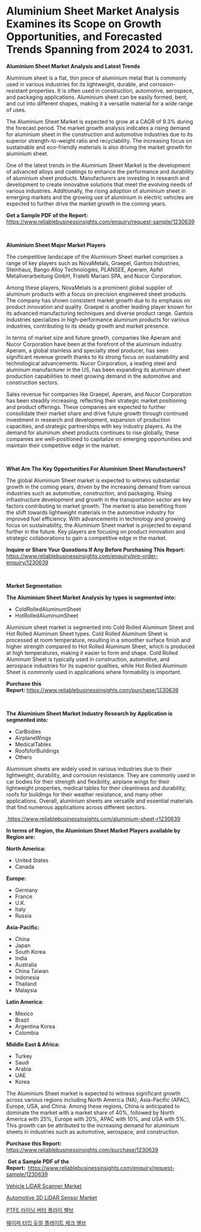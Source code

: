 <p><h1>Aluminium Sheet Market Analysis Examines its Scope on Growth Opportunities, and Forecasted Trends Spanning from 2024 to 2031.</h1></p><p><strong>Aluminium Sheet Market Analysis and Latest Trends</strong></p>
<p><p>Aluminium sheet is a flat, thin piece of aluminium metal that is commonly used in various industries for its lightweight, durable, and corrosion-resistant properties. It is often used in construction, automotive, aerospace, and packaging applications. Aluminium sheet can be easily formed, bent, and cut into different shapes, making it a versatile material for a wide range of uses.</p><p>The Aluminium Sheet Market is expected to grow at a CAGR of 9.3% during the forecast period. The market growth analysis indicates a rising demand for aluminium sheet in the construction and automotive industries due to its superior strength-to-weight ratio and recyclability. The increasing focus on sustainable and eco-friendly materials is also driving the market growth for aluminium sheet.</p><p>One of the latest trends in the Aluminium Sheet Market is the development of advanced alloys and coatings to enhance the performance and durability of aluminium sheet products. Manufacturers are investing in research and development to create innovative solutions that meet the evolving needs of various industries. Additionally, the rising adoption of aluminium sheet in emerging markets and the growing use of aluminium in electric vehicles are expected to further drive the market growth in the coming years.</p></p>
<p><strong>Get a Sample PDF of the Report:&nbsp;</strong> <a href="https://www.reliablebusinessinsights.com/enquiry/request-sample/1230639">https://www.reliablebusinessinsights.com/enquiry/request-sample/1230639</a></p>
<p>&nbsp;</p>
<p><strong>Aluminium Sheet Major Market Players</strong></p>
<p><p>The competitive landscape of the Aluminium Sheet market comprises a range of key players such as NovaMetals, Graepel, Gantois Industries, Steinhaus, Bango Alloy Technologies, PLANSEE, Aperam, Apfel Metallverarbeitung GmbH, Fratelli Mariani SPA, and Nucor Corporation. </p><p>Among these players, NovaMetals is a prominent global supplier of aluminum products with a focus on precision engineered sheet products. The company has shown consistent market growth due to its emphasis on product innovation and quality. Graepel is another leading player known for its advanced manufacturing techniques and diverse product range. Gantois Industries specializes in high-performance aluminum products for various industries, contributing to its steady growth and market presence. </p><p>In terms of market size and future growth, companies like Aperam and Nucor Corporation have been at the forefront of the aluminum industry. Aperam, a global stainless and specialty steel producer, has seen significant revenue growth thanks to its strong focus on sustainability and technological advancements. Nucor Corporation, a leading steel and aluminum manufacturer in the US, has been expanding its aluminum sheet production capabilities to meet growing demand in the automotive and construction sectors. </p><p>Sales revenue for companies like Graepel, Aperam, and Nucor Corporation has been steadily increasing, reflecting their strategic market positioning and product offerings. These companies are expected to further consolidate their market share and drive future growth through continued investment in research and development, expansion of production capacities, and strategic partnerships with key industry players. As the demand for aluminum sheet products continues to rise globally, these companies are well-positioned to capitalize on emerging opportunities and maintain their competitive edge in the market.</p></p>
<p>&nbsp;</p>
<p><strong>What Are The Key Opportunities For Aluminium Sheet Manufacturers?</strong></p>
<p><p>The global Aluminium Sheet market is expected to witness substantial growth in the coming years, driven by the increasing demand from various industries such as automotive, construction, and packaging. Rising infrastructure development and growth in the transportation sector are key factors contributing to market growth. The market is also benefiting from the shift towards lightweight materials in the automotive industry for improved fuel efficiency. With advancements in technology and growing focus on sustainability, the Aluminium Sheet market is projected to expand further in the future. Key players are focusing on product innovation and strategic collaborations to gain a competitive edge in the market.</p></p>
<p><strong>Inquire or Share Your Questions If Any Before Purchasing This Report:</strong> <a href="https://www.reliablebusinessinsights.com/enquiry/pre-order-enquiry/1230639">https://www.reliablebusinessinsights.com/enquiry/pre-order-enquiry/1230639</a></p>
<p>&nbsp;</p>
<p><strong>Market Segmentation</strong></p>
<p><strong>The Aluminium Sheet Market Analysis by types is segmented into:</strong></p>
<p><ul><li>ColdRolledAluminumSheet</li><li>HotRolledAluminumSheet</li></ul></p>
<p><p>Aluminium sheet market is segmented into Cold Rolled Aluminum Sheet and Hot Rolled Aluminum Sheet types. Cold Rolled Aluminum Sheet is processed at room temperature, resulting in a smoother surface finish and higher strength compared to Hot Rolled Aluminum Sheet, which is produced at high temperatures, making it easier to form and shape. Cold Rolled Aluminum Sheet is typically used in construction, automotive, and aerospace industries for its superior qualities, while Hot Rolled Aluminum Sheet is commonly used in applications where formability is important.</p></p>
<p><strong>Purchase this Report:&nbsp;</strong><a href="https://www.reliablebusinessinsights.com/purchase/1230639">https://www.reliablebusinessinsights.com/purchase/1230639</a></p>
<p>&nbsp;</p>
<p><strong>The Aluminium Sheet Market Industry Research by Application is segmented into:</strong></p>
<p><ul><li>CarBodies</li><li>AirplaneWings</li><li>MedicalTables</li><li>RoofsforBuildings</li><li>Others</li></ul></p>
<p><p>Aluminium sheets are widely used in various industries due to their lightweight, durability, and corrosion resistance. They are commonly used in car bodies for their strength and flexibility, airplane wings for their lightweight properties, medical tables for their cleanliness and durability, roofs for buildings for their weather resistance, and many other applications. Overall, aluminium sheets are versatile and essential materials that find numerous applications across different sectors.</p></p>
<p><a href="https://www.reliablebusinessinsights.com/aluminium-sheet-r1230639">&nbsp;https://www.reliablebusinessinsights.com/aluminium-sheet-r1230639</a></p>
<p><strong>In terms of Region, the Aluminium Sheet Market Players available by Region are:</strong></p>
<p>
    <p> <strong> North America: </strong>
        <ul>
            <li>United States</li>
            <li>Canada</li>
        </ul>
        </p> 
    <p> <strong> Europe: </strong>
        <ul>
            <li>Germany</li>
            <li>France</li>
            <li>U.K.</li>
            <li>Italy</li>
            <li>Russia</li>
        </ul>
        </p> 
    <p> <strong> Asia-Pacific: </strong>
        <ul>
            <li>China</li>
            <li>Japan</li>
            <li>South Korea</li>
            <li>India</li>
            <li>Australia</li>
            <li>China Taiwan</li>
            <li>Indonesia</li>
            <li>Thailand</li>
            <li>Malaysia</li>
        </ul>
        </p> 
    <p> <strong> Latin America: </strong>
        <ul>
            <li>Mexico</li>
            <li>Brazil</li>
            <li>Argentina Korea</li>
            <li>Colombia</li>
        </ul>
        </p> 
    <p> <strong> Middle East & Africa: </strong>
        <ul>
            <li>Turkey</li>
            <li>Saudi</li>
            <li>Arabia</li>
            <li>UAE</li>
            <li>Korea</li>
        </ul>
    </p>
    </p>
<p><p>The Aluminium Sheet market is expected to witness significant growth across various regions including North America (NA), Asia-Pacific (APAC), Europe, USA, and China. Among these regions, China is anticipated to dominate the market with a market share of 40%, followed by North America with 25%, Europe with 20%, APAC with 10%, and USA with 5%. This growth can be attributed to the increasing demand for aluminium sheets in industries such as automotive, aerospace, and construction.</p></p>
<p><strong>Purchase this Report: </strong><a href="https://www.reliablebusinessinsights.com/purchase/1230639">https://www.reliablebusinessinsights.com/purchase/1230639</a></p>
<p>&nbsp;<strong>Get a Sample PDF of the Report:&nbsp;&nbsp;</strong><a href="https://www.reliablebusinessinsights.com/enquiry/request-sample/1230639">https://www.reliablebusinessinsights.com/enquiry/request-sample/1230639</a></p>
<p><strong></strong></p>
<p><p><a href="https://github.com/mhrnetwork1/Market-Research-Report-List-1/blob/main/vehicle-lidar-scanner-market.md">Vehicle LiDAR Scanner Market</a></p><p><a href="https://github.com/khadijahesham19/Market-Research-Report-List-1/blob/main/automotive-3d-lidar-sensor-market.md">Automotive 3D LiDAR Sensor Market</a></p><p><a href="https://github.com/khytkeqagplkzqvh/Market-Research-Report-List-2/blob/main/2312087117432.md">PTFE 라이닝 버터 플라이 밸브</a></p><p><a href="https://github.com/TimmyMann6767/Market-Research-Report-List-2/blob/main/6968063117433.md">웨이퍼 타입 듀얼 플레이트 체크 밸브</a></p></p>